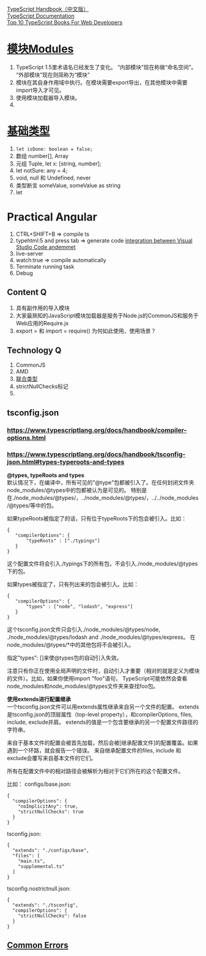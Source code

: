 [TypeScript Handbook（中文版）](https://zhongsp.gitbooks.io/typescript-handbook/content/)  
[TypeScript Documentation](https://www.typescriptlang.org/docs/home.html)  
[Top 10 TypeScript Books For Web Developers](http://whatpixel.com/top-10-typescript-books/)

# [模块](https://zhongsp.gitbooks.io/typescript-handbook/content/doc/handbook/Modules.html)[Modules](https://www.typescriptlang.org/docs/handbook/modules.html)

1. TypeScript 1.5里术语名已经发生了变化。 “内部模块”现在称做“命名空间”。 “外部模块”现在则简称为“模块”  
2. 模块在其自身作用域中执行。在模块需要export导出，在其他模块中需要import导入才可见。  
3. 使用模块加载器导入模块。
4. 

# [基础类型](https://zhongsp.gitbooks.io/typescript-handbook/content/doc/handbook/Basic%20Types.html)

1. `let isDone: boolean = false;`  
2. 数组 number[], Array<number>  
3. 元组 Tuple, let x: [string, number];  
4. let notSure: any = 4;  
5. void, null 和 Undefined, never
6. 类型断言 <string>someValue, someValue as string  
7. let  

# Practical Angular

1. CTRL+SHIFT+B => compile ts  
2. typehtml:5 and press tab => generate code [integration between Visual Studio Code andemmet]()  
3. live-server  
4. watch:true => compile automatically  
5. Terminate running task
6. Debug



## Content Q
1. 具有副作用的导入模块  
2. 大家最熟知的JavaScript模块加载器是服务于Node.js的CommonJS和服务于Web应用的Require.js  
3. export = 和 import = require() 为何如此使用，使用场景？

## Technology Q
1. CommonJS  
2. AMD  
3. [联合类型](https://zhongsp.gitbooks.io/typescript-handbook/content/doc/handbook/Basic%20Types.html)  
4. strictNullChecks标记  
5. 

## tsconfig.json
### https://www.typescriptlang.org/docs/handbook/compiler-options.html
### https://www.typescriptlang.org/docs/handbook/tsconfig-json.html#types-typeroots-and-types
**@types, typeRoots and types**  
默认情况下，在编译中，所有可见的"@type"包都被引入了。在任何封闭文件夹 node_modules/@types中的包都被认为是可见的。
特别是在./node_modules/@types/，../node_modules/@types/，../../node_modules/@types/等中的包。

如果typeRoots被指定了的话，只有位于typeRoots下的包会被引入。比如：
```
{
   "compilerOptions": {
       "typeRoots" : ["./typings"]
   }
}
```
这个配置文件将会引入./typings下的所有包，不会引入./node_modules/@types下的包。

如果types被指定了，只有列出来的包会被引入。比如：
```
{
   "compilerOptions": {
       "types" : ["node", "lodash", "express"]
   }
}
```
这个tsconfig.json文件只会引入./node_modules/@types/node, ./node_modules/@types/lodash and ./node_modules/@types/express。
在node_modules/@types/*中的其他包将不会被引入。

指定"types": []来使@types包的自动引入失效。

注意只有你正在使用全局声明的文件时，自动引入才重要（相对的就是定义为模块的文件）。比如，如果你使用import "foo"语句，
TypeScript可能依然会查看node_modules和node_modules/@types文件夹来查找foo包。

**使用extends进行配置继承**  
一个tsconfig.json文件可以用extends属性继承来自另一个文件的配置。
extends是tsconfig.json的顶层属性（top-level property），和compilerOptions, files, include, exclude并肩。
extends的值是一个包含要继承的另一个配置文件路径的字符串。

来自于基本文件的配置会被首先加载，然后会被[继承配置文件]的配置覆盖。如果遇到一个环路，就会报告一个错误。
来自继承配置文件的files, include 和 exclude会覆写来自基本文件的它们。

所有在配置文件中的相对路径会被解析为相对于它们所在的这个配置文件。

比如：
configs/base.json:
```
{
  "compilerOptions": {
    "noImplicitAny": true,
    "strictNullChecks": true
  }
}
```

tsconfig.json:
```
{
  "extends": "./configs/base",
  "files": [
    "main.ts",
    "supplemental.ts"
  ]
}
```
tsconfig.nostrictnull.json:
```
{
  "extends": "./tsconfig",
  "compilerOptions": {
    "strictNullChecks": false
  }
}
```
 
 ## [Common Errors](https://basarat.gitbooks.io/typescript/docs/errors/main.html)
